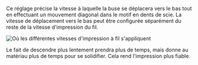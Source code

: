 Ce réglage précise la vitesse à laquelle la buse se déplacera vers le bas tout en effectuant un mouvement diagonal dans le motif en dents de scie. La vitesse de déplacement vers le bas peut être configurée séparément du reste de la vitesse d'impression du fil.

![Où les différentes vitesses d'impression à fil s'appliquent](../../../articles/images/wireframe_printspeed.svg)

Le fait de descendre plus lentement prendra plus de temps, mais donne au matériau plus de temps pour se solidifier. Cela rend l'impression plus fiable.
